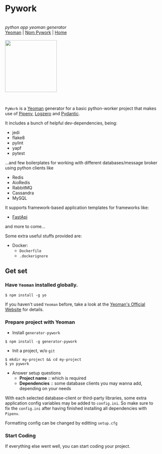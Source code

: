 <p align="center">
  <h1>Pywork</h1><br>
  <i>python app yeoman generator</i><br>
  <a href="https://www.npmjs.com/package/yo">Yeoman</a> |
  <a href="https://www.npmjs.com/package/generator-pywork">Npm Pywork</a> |
  <a href="https://github.com/vutran1710/Pywork">Home</a>
  <br><br>
  <img align="center" width="170" height="170" src="https://raw.githubusercontent.com/vutran1710/YeomanPywork/master/img/pywork.png">
</p>

<br>

`PyWork` is a [Yeoman](http://yeoman.io) generator for a basic python-worker project that makes use of
[Pipenv](https://pipenv.kennethreitz.org/en/latest/), [Logzero](https://logzero.readthedocs.io/en/latest/) and
[Pydantic](https://pydantic-docs.helpmanual.io/).

It includes a bunch of helpful dev-dependencies, being:

- jedi
- flake8
- pylint
- yapf
- pytest

...and few boilerplates for working with different databases/message broker using python clients like

- Redis
- AioRedis
- RabbitMQ
- Cassandra
- MySQL

It supports framework-based application templates for frameworks like:
- [FastApi](https://fastapi.tiangolo.com/)

and more to come...

Some extra useful stuffs provided are:
- Docker:
  + `Dockerfile`
  + `.dockerignore`



## Get set

### Have `Yeoman` installed globally.

``` shell
$ npm install -g yo
```

If you haven't used `Yeoman` before, take a look at the [Yeoman's Official Website](http://yeoman.io) for details.

### Prepare project with Yeoman

- Install `generator-pywork`

``` shell
$ npm install -g generator-pywork
```

- Init a project, w/o `git`

``` shell
$ mkdir my-project && cd my-project
$ yo pywork
```

- Answer setup questions
  + **Project name** :: which is required
  + **Dependencies** :: some database clients you may wanna add, depending on your needs

With each selected database-client or third-party libraries, some extra application config variables may be added to
`config.ini`. So make sure to fix the `config.ini` after having finished installing all dependencies with `Pipenv`.

Formatting config can be changed by editting `setup.cfg`

### Start Coding

If everything else went well, you can start coding your project.

